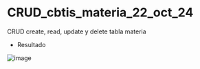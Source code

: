 # CRUD_cbtis_materia_22_oct_24
CRUD create, read, update y delete tabla materia

- Resultado

![image](https://github.com/user-attachments/assets/d5070630-e41b-42a8-86f4-2ec41fc9901e)
